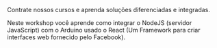 Contrate nossos cursos e aprenda soluções diferenciadas e integradas.

Neste workshop você aprende como integrar o NodeJS (servidor JavaScript) com o Arduino usado o React (Um Framework para criar interfaces web fornecido pelo Facebook).